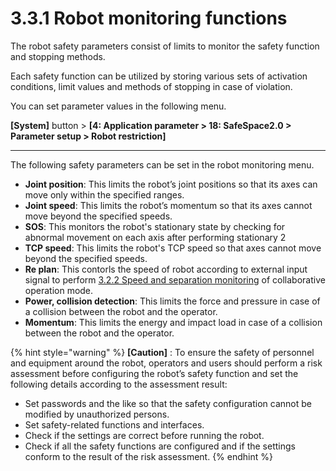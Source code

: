 ﻿# 3.3.1 Robot monitoring functions

The robot safety parameters consist of limits to monitor the safety function and stopping methods.

Each safety function can be utilized by storing various sets of activation conditions, limit values and methods of stopping in case of violation.  

You can set parameter values in the following menu.

**\[System]** button > **\[4: Application parameter > 18: SafeSpace2.0 > Parameter setup > Robot restriction]** 
****


The following safety parameters can be set in the robot monitoring menu.

* **Joint position**: This limits the robot’s joint positions so that its axes can move only within the specified ranges.
* **Joint speed**: This limits the robot’s momentum so that its axes cannot move beyond the specified speeds.
* **SOS**: This monitors the robot's stationary state by checking for abnormal movement on each axis after performing stationary 2
* **TCP speed**: This limits the robot's TCP speed so that axes cannot move beyond the specified speeds.
* **Re plan**: This contorls the speed of robot according to external input signal to perform [3.2.2 Speed and separation monitoring](../../2-collaborative-operation-mode/2-speed-separation-monitoring.md) of collaborative operation mode.
* **Power, collision detection**: This limits the force and pressure in case of a collision between the robot and the operator.
* **Momentum**: This limits the energy and impact load in case of a collision between the robot and the operator.


{% hint style="warning" %}
**\[Caution]** : To ensure the safety of personnel and equipment around the robot, operators and users should perform a risk assessment before configuring the robot’s safety function and set the following details according to the assessment result:

* Set passwords and the like so that the safety configuration cannot be modified by unauthorized persons.
* Set safety-related functions and interfaces.
* Check if the settings are correct before running the robot.
* Check if all the safety functions are configured and if the settings conform to the result of the risk assessment.
{% endhint %}


